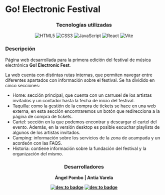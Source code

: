 # Go! Electronic Festival

<section align='center'>
  <h3>Tecnologías utilizadas</h3>
  <div align='center'>
    
  ![HTML5](https://img.shields.io/badge/HTML5-E34F26?style=for-the-badge&logo=html5&logoColor=white)
  ![CSS3](https://img.shields.io/badge/CSS3-1572B6?style=for-the-badge&logo=css3&logoColor=white)
  ![JavaScript](https://img.shields.io/badge/JavaScript-F7DF1E.svg?style=for-the-badge&logo=JavaScript&logoColor=black)
  ![React](https://img.shields.io/badge/React-61DAFB.svg?style=for-the-badge&logo=React&logoColor=black)
  ![Vite](https://img.shields.io/badge/Vite-646CFF.svg?style=for-the-badge&logo=Vite&logoColor=white)
  
  </div>

  <div align='left'>
     <h3>Descripción</h3>
    <p>Página web desarrollada para la primera edición del festival de música electrónica <strong>Go! Electronic Fest</strong>.</p>
    <p>La web cuenta con distintas rutas internas, que permiten navegar entre diferentes apartados con información sobre el festival. Se ha dividido en cinco secciones:</p>
    <ul>
      <li>Home: sección principal, que cuenta con un carrusel de los artistas invitados y un contador hasta la fecha de inicio del festival.</li>
      <li>Taquilla: como la gestión de la compra de tickets se hace en una web externa, en esta sección encontraremos un botón que redirecciona a la página de compra de tickets.</li>
      <li>Cartel: sección en la que podemos encontrar y descargar el cartel del evento. Además, en la versión desktop es posible escuchar playlists de algunos de los artistas invitados.</li>
      <li>Camping: información sobre los servicios de la zona de acampada y un acordeón con las FAQS.</li>
      <li>Historia: contiene información sobre la fundación del festival y la organización del mismo.</li>
    </ul>
  </div>

  <div align='center'>
     <h3>Desarrolladores</h3>
    <p><strong>Ángel Pombo<strong> | <strong>Antía Varela</strong></p>
  </div>

  [![dev.to badge](https://img.shields.io/badge/-angelpombo-%230177B5?style=flat&logo=linkedin)](https://www.linkedin.com/in/angelpombootero/)
  [![dev.to badge](https://img.shields.io/badge/-antiavarela-%230177B5?style=flat&logo=linkedin)](https://www.linkedin.com/in/antiavarela/)

  
</section>

